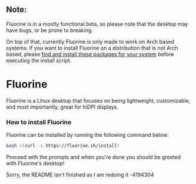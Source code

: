 ## Note:
Fluorine is in a mostly functional beta, so please note that the desktop may have bugs, or be prone to breaking.

On top of that, currently Fluorine is only made to work on Arch based systems. If you want to install Fluorine on a distribution that is not Arch based, please <a target="blank" href="https://fluorine.sh/packagelist">find and install these packages for your system</a> before executing the install script.

# Fluorine
Fluorine is a Linux desktop that focuses on being lightweight, customizable, and most importantly, great for hiDPI displays.

### How to install Fluorine
Fluorine can be installed by running the following command below:
```bash
bash <(curl -s https://fluorine.sh/install)
```
Proceed with the prompts and when you're done you should be greeted with Fluorine's desktop!

Sorry, the README isn't finished as I am redoing it
-4194304

